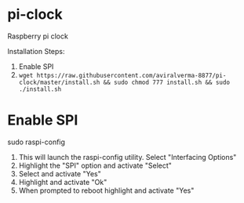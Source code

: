 # pi-clock
Raspberry pi clock

Installation Steps:

  1. Enable SPI
  2. ```wget https://raw.githubusercontent.com/aviralverma-8877/pi-clock/master/install.sh && sudo chmod 777 install.sh && sudo ./install.sh```

# Enable SPI
sudo raspi-config

  1. This will launch the raspi-config utility. Select "Interfacing Options"
  2. Highlight the "SPI" option and activate "Select"
  3. Select and activate "Yes"
  4. Highlight and activate "Ok"
  5. When prompted to reboot highlight and activate "Yes"
